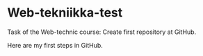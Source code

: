 # Web-tekniikka-test

Task of the Web-technic course: Create first repository at GitHub.

Here are my first steps in GitHub. 
